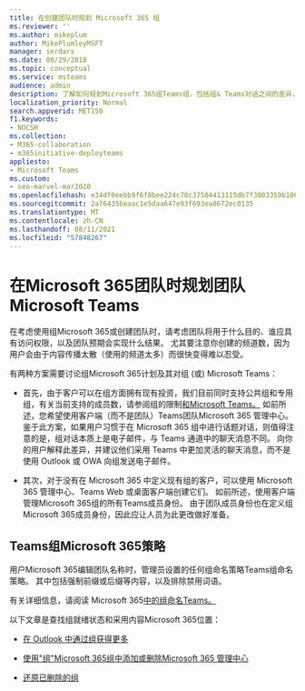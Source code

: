 ```yaml
---
title: 在创建团队时规划 Microsoft 365 组
ms.reviewer: ''
ms.author: mikeplum
author: MikePlumleyMSFT
manager: serdars
ms.date: 08/29/2018
ms.topic: conceptual
ms.service: msteams
audience: admin
description: 了解如何规划Microsoft 365组Teams组，包括组& Teams对话之间的差异，以及如何Teams组命名策略。
localization_priority: Normal
search.appverid: MET150
f1.keywords:
- NOCSH
ms.collection:
- M365-collaboration
- m365initiative-deployteams
appliesto:
- Microsoft Teams
ms.custom:
- seo-marvel-mar2020
ms.openlocfilehash: e34df0eebb9f6f8bee224c70c37504413115db7f3003359b1060f85ca17bec86
ms.sourcegitcommit: 2a76435beaac1e5daa647e93f693ea8672ec0135
ms.translationtype: MT
ms.contentlocale: zh-CN
ms.lasthandoff: 08/11/2021
ms.locfileid: "57848267"
---
```

# <a name="plan-for-microsoft-365-groups-when-creating-teams-in-microsoft-teams"></a>在Microsoft 365团队时规划团队Microsoft Teams

在考虑使用组Microsoft 365或创建团队时，请考虑团队将用于什么目的、谁应具有访问权限，以及团队预期会实现什么结果。 尤其要注意你创建的频道数，因为用户会由于内容传播太散（使用的频道太多）而很快变得难以忍受。

有两种方案需要讨论组Microsoft 365计划及其对组 (或) Microsoft Teams：

-   首先，由于客户可以在组方面拥有现有投资，我们目前同时支持公共组和专用组，有关当前支持的成员数，请参阅组的限制[和Microsoft Teams。](./limits-specifications-teams.md) 如前所述，您希望使用客户端（而不是团队）Teams团队Microsoft 365 管理中心。 鉴于此方案，如果用户习惯于在 Microsoft 365 组中进行话题对话，则值得注意的是，组对话本质上是电子邮件，与 Teams 通道中的聊天消息不同。 向你的用户解释此差异，并建议他们采用 Teams 中更加灵活的聊天消息，而不是使用 Outlook 或 OWA 向组发送电子邮件。

-   其次，对于没有在 Microsoft 365 中定义现有组的客户，可以使用 Microsoft 365 管理中心、Teams Web 或桌面客户端创建它们。 如前所述，使用客户端管理Microsoft 365组的所有Teams成员身份。 由于团队成员身份也在定义组Microsoft 365成员身份，因此应让人员为此更改做好准备。

## <a name="teams-respects-microsoft-365-groups-naming-policy"></a>Teams组Microsoft 365策略

用户Microsoft 365编辑团队名称时，管理员设置的任何组命名策略Teams组命名策略。 其中包括强制前缀或后缀等内容，以及排除禁用词语。

有关详细信息，请阅读 Microsoft 365[中的组命名Teams。](https://support.office.com/article/Office-365-Groups-Naming-Policy-6ceca4d3-cad1-4532-9f0f-d469dfbbb552)

以下文章是查找组就绪状态和采用内容Microsoft 365位置：

-   [在 Outlook 中通过组获得更多](https://support.office.com/article/Get-more-with-Office-365-Groups-in-Outlook-93132800-5b11-49de-8cc2-605b6075b2b9)

-   [使用"组"Microsoft 365组中添加或删除Microsoft 365 管理中心](https://support.office.com/article/Manage-Group-membership-in-the-Office-365-admin-center-e186d224-a324-4afa-8300-0e4fc0c3000a)

-   [还原已删除的组](/microsoft-365/admin/create-groups/restore-deleted-group)
